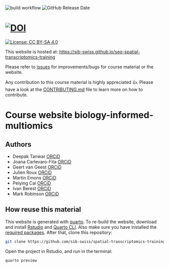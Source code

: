 ![build workflow](https://github.com/sib-swiss/seq-spatial-transcriptomics-training/actions/workflows/docker-image.yml/badge.svg)
![GitHub Release Date](https://img.shields.io/github/release-date/sib-swiss/seq-spatial-transcriptomics-training)
# [![DOI](https://zenodo.org/badge/DOI/10.5281/zenodo.5703106.svg)](https://doi.org/10.5281/zenodo.5703106)
[![License: CC BY-SA 4.0](https://img.shields.io/badge/License-CC_BY--SA_4.0-lightgrey.svg)](https://creativecommons.org/licenses/by-sa/4.0/)

This website is hosted at: https://sib-swiss.github.io/seq-spatial-transcriptomics-training

Please refer to [issues](https://github.com/sib-swiss/seq-spatial-transcriptomics-training/issues) for improvements/bugs for course material or the website. 

Any contribution to this course material is highly appreciated :+1:. Please have a look at the [CONTRIBUTING.md](CONTRIBUTING.md) file to learn more on how to contribute. 

# Course website biology-informed-multiomics

## Authors

- Deepak Tanwar [ORCiD](https://orcid.org/0000-0001-8036-1989)
- Joana Carlevaro-Fita [ORCiD](https://orcid.org/0000-0002-1674-2055)
- Geert van Geest [ORCiD](https://orcid.org/0000-0002-1561-078X)
- Julien Roux [ORCiD](https://orcid.org/0000-0002-4192-5099)
- Martin Emons [ORCiD](https://orcid.org/0009-0000-5219-5311)
- Peiying Cai [ORCiD](https://orcid.org/0009-0001-9229-2244)
- Ivan Berest [ORCiD](https://orcid.org/0000-0001-7607-9163)
- Mark Robinson [ORCiD](https://orcid.org/0000-0002-3048-5518)

## How reuse this material

This website is generated with [quarto](https://quarto.org/). To re-build the website, download and install [Rstudio](https://posit.co/download/rstudio-desktop/) and [Quarto CLI](https://quarto.org/docs/get-started/). Also make sure you have installed the [required packages](Docker/install_packages.R). After that, clone this repository:

```sh
git clone https://github.com/sib-swiss/spatial-transcriptomics-training.git
```

Open the project in Rstudio, and run in the terminal:

```R
quarto preview
```

